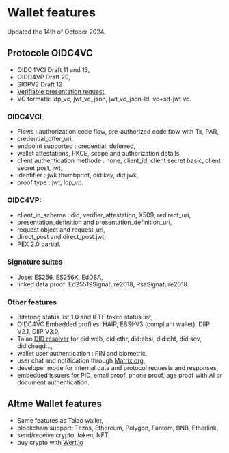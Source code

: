 # Wallet features

Updated the 14th of October 2024.

## Protocole OIDC4VC

* OIDC4VCI Draft 11 and 13,
* OIDC4VP Draft 20,
* SIOPV2 Draft 12
* [Verifiable presentation request](https://w3c-ccg.github.io/vp-request-spec/),
* VC formats: ldp_vc, jwt_vc_json, jwt_vc_json-ld, vc+sd-jwt vc.

### OIDC4VCI

* Flows : authorization code flow, pre-authorized code flow with Tx, PAR,
* credential_offer_uri,
* endpoint supported : credential, deferred,
* wallet attestations, PKCE, scope and authorization details,
* client authentication methode : none, client_id, client secret basic, client secret post, jwt,
* identifier : jwk thumbprint, did:key, did:jwk,
* proof type : jwt, ldp_vp.

### OIDC4VP:

* client_id_scheme : did, verifier_attestation, X509, redirect_uri,
* presentation_definition and presentation_definition_uri,
* request object and request_uri,
* direct_post and direct_post.jwt,
* PEX 2.0 partial.

### Signature suites

* Jose: ES256, ES256K, EdDSA,
* linked data proof: Ed25519Signature2018, RsaSignature2018.

### Other features

* Bitstring status list 1.0 and IETF token status list,
* OIDC4VC Embedded profiles: HAIP, EBSI-V3 (compliant wallet), DIIP V2.1, DIIP V3.0,
* Talao [DID resolver](https://github.com/decentralized-identity/universal-resolver) for did:web, did:ethr, did:ebsi, did:dht, did:sov, did:cheqd...,
* wallet user authentication : PIN and biometric,
* user chat and notification through [Matrix.org](https://matrix.org),
* developer mode for internal data and protocol requests and responses,
* embedded issuers for PID, email proof, phone proof, age proof with AI or document authentication.

## Altme Wallet features

* Same features as Talao wallet,
* blockchain support: Tezos, Ethereum, Polygon, Fantom, BNB, Etherlink,
* send/receive crypto, token, NFT,
* buy crypto with [Wert.io](https://wert.io)
